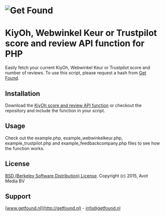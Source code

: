 ![Get Found](http://getfound.nl/images/logo.png) 
=================

# KiyOh, Webwinkel Keur or Trustpilot score and review API function for PHP #

Easily fetch your current KiyOh, Webwinkel Keur or Trustpilot score and number of reviews. To use this script, please request a hash from [Get Found](http://getfound.nl).

## Installation ##
Download the [KiyOh score and review API function](https://github.com/avot/kiyoh/archive/master.zip) or checkout the repository and include the function in your script.

## Usage ##
Check out the example.php, example_webwinkelkeur.php, example_trustpilot.php and example_feedbackcompany.php files to see how the function works.

## License ##
[BSD (Berkeley Software Distribution) License](http://www.opensource.org/licenses/bsd-license.php).
Copyright (c) 2015, Avot Media BV

## Support ##
[www.getfound.nl](http://getfound.nl) - info@getfound.nl